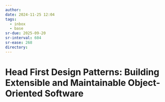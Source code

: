 ```yaml
---
author:
date: 2024-11-25 12:04
tags:
  - inbox
  - base
sr-due: 2025-09-20
sr-interval: 604
sr-ease: 268
directory:
---
```


# Head First Design Patterns: Building Extensible and Maintainable Object-Oriented Software


